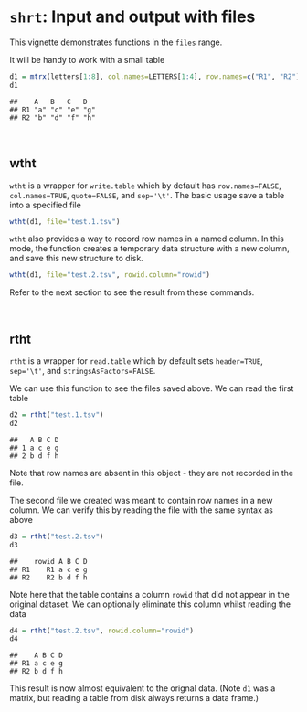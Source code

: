 # `shrt`: Input and output with files 

This vignette demonstrates functions in the `files` range.




It will be handy to work with a small table


```r
d1 = mtrx(letters[1:8], col.names=LETTERS[1:4], row.names=c("R1", "R2"))
d1
```

```
##    A   B   C   D  
## R1 "a" "c" "e" "g"
## R2 "b" "d" "f" "h"
```
	
	
&nbsp;	
## wtht	

`wtht` is a wrapper for `write.table` which by default has `row.names=FALSE`, `col.names=TRUE`, `quote=FALSE`, and `sep='\t'`. The basic usage save a table into a specified file


```r
wtht(d1, file="test.1.tsv")
```

`wtht` also provides a way to record row names in a named column. In this mode, the function creates a temporary data structure with a new column, and save this new structure to disk. 


```r
wtht(d1, file="test.2.tsv", rowid.column="rowid")
```

Refer to the next section to see the result from these commands.




&nbsp;
## rtht

`rtht` is a wrapper for `read.table` which by default sets `header=TRUE`, `sep='\t'`, and `stringsAsFactors=FALSE`. 

We can use this function to see the files saved above. We can read the first table


```r
d2 = rtht("test.1.tsv")
d2
```

```
##   A B C D
## 1 a c e g
## 2 b d f h
```

Note that row names are absent in this object - they are not recorded in the file. 

The second file we created was meant to contain row names in a new column. We can verify this by reading the file with the same syntax as above


```r
d3 = rtht("test.2.tsv")
d3
```

```
##    rowid A B C D
## R1    R1 a c e g
## R2    R2 b d f h
```

Note here that the table contains a column `rowid` that did not appear in the original dataset. We can optionally eliminate this column whilst reading the data


```r
d4 = rtht("test.2.tsv", rowid.column="rowid")
d4
```

```
##    A B C D
## R1 a c e g
## R2 b d f h
```

This result is now almost equivalent to the orignal data. (Note `d1` was a matrix, but reading a table from disk always returns a data frame.)






